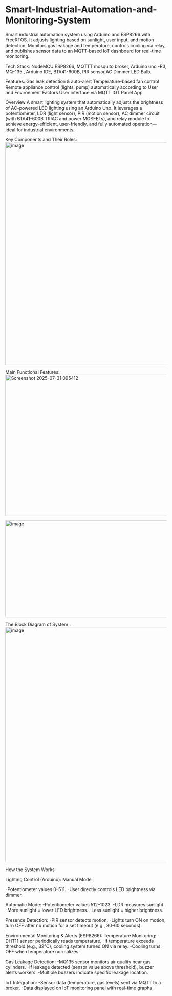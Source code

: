 # Smart-Industrial-Automation-and-Monitoring-System
Smart industrial automation system using Arduino and ESP8266 with FreeRTOS. It adjusts lighting based on sunlight, user input, and motion detection. Monitors gas leakage and temperature, controls cooling via relay, and publishes sensor data to an MQTT-based IoT dashboard for real-time monitoring.

Tech Stack: NodeMCU ESP8266, MQTTT mosquito broker, Arduino uno -R3, MQ-135 , Arduino IDE, BTA41-600B, PIR sensor,AC Dimmer LED Bulb.

Features:
Gas leak detection & auto-alert 
Temperature-based fan control
Remote appliance control (lights, pump) automatically according to User and Environment Factors
User interface via MQTT IOT Panel App

Overview
A smart lighting system that automatically adjusts the brightness of AC-powered LED lighting using an Arduino Uno. It leverages a potentiometer, LDR (light sensor), PIR (motion sensor), AC dimmer circuit (with BTA41-600B TRIAC and power MOSFETs), and relay module to achieve energy-efficient, user-friendly, and fully automated operation—ideal for industrial environments.




Key Components and Their Roles:
<img width="948" height="696" alt="image" src="https://github.com/user-attachments/assets/652d37bd-6376-41fc-a142-3b038e2fd605" />






Main Functional Features:
  <img width="928" height="441" alt="Screenshot 2025-07-31 095412" src="https://github.com/user-attachments/assets/8ed31e54-ee5b-486e-8ec5-c805fda3b007" />



  

   <img width="756" height="302" alt="image" src="https://github.com/user-attachments/assets/d679f2f7-61d5-4675-8b1b-244879f833eb" />






The Block Diagram of System :
<img width="856" height="735" alt="image" src="https://github.com/user-attachments/assets/7ada773d-71fe-4393-9080-6fbfbbaf61af" />





How the System Works

Lighting Control (Arduino):
 Manual Mode:

  -Potentiometer values 0–511.
  -User directly controls LED brightness via dimmer.

 Automatic Mode: 
 -Potentiometer values 512–1023.
 -LDR measures sunlight.
 -More sunlight = lower LED brightness.
 -Less sunlight = higher brightness.

Presence Detection:
-PIR sensor detects motion.
-Lights turn ON on motion, turn OFF after no motion for a set timeout (e.g., 30-60 seconds).

Environmental Monitoring & Alerts (ESP8266):
 Temperature Monitoring:
  -DHT11 sensor periodically reads temperature.
  -If temperature exceeds threshold (e.g., 32°C), cooling system turned ON via relay.
  -Cooling turns OFF when temperature normalizes.
  
 Gas Leakage Detection:
  -MQ135 sensor monitors air quality near gas cylinders.
  -If leakage detected (sensor value above threshold), buzzer alerts workers.
  -Multiple buzzers indicate specific leakage location.

IoT Integration:
 -Sensor data (temperature, gas levels) sent via MQTT to a broker.
 -Data displayed on IoT monitoring panel with real-time graphs.
